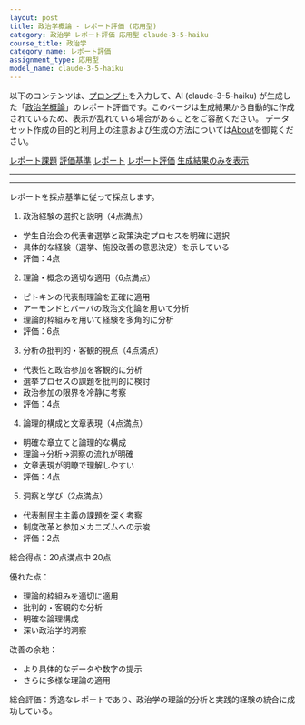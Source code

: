 ```yaml
---
layout: post
title: 政治学概論 - レポート評価 (応用型)
category: 政治学 レポート評価 応用型 claude-3-5-haiku
course_title: 政治学
category_name: レポート評価
assignment_type: 応用型
model_name: claude-3-5-haiku
---
```


以下のコンテンツは、[プロンプト](http://127.0.0.1:8000/generated/政治学/claude-3-5-haiku/prompt_レポート評価-応用型.md)を入力して、AI (claude-3-5-haiku) が生成した「[政治学概論](/contents/政治学/)」のレポート評価です。このページは生成結果から自動的に作成されているため、表示が乱れている場合があることをご容赦ください。
データセット作成の目的と利用上の注意および生成の方法については[About](/About)を御覧ください。

[レポート課題](../レポート課題-応用型)
[評価基準](../評価基準-応用型)
[レポート](../レポート-応用型)
[レポート評価](../レポート評価-応用型)
[生成結果のみを表示](http://127.0.0.1:8000/generated/政治学/claude-3-5-haiku/レポート評価-応用型.md)
  

***
***
  
レポートを採点基準に従って採点します。

1. 政治経験の選択と説明（4点満点）
- 学生自治会の代表者選挙と政策決定プロセスを明確に選択
- 具体的な経験（選挙、施設改善の意思決定）を示している
- 評価：4点

2. 理論・概念の適切な適用（6点満点）
- ピトキンの代表制理論を正確に適用
- アーモンドとバーバの政治文化論を用いて分析
- 理論的枠組みを用いて経験を多角的に分析
- 評価：6点

3. 分析の批判的・客観的視点（4点満点）
- 代表性と政治参加を客観的に分析
- 選挙プロセスの課題を批判的に検討
- 政治参加の限界を冷静に考察
- 評価：4点

4. 論理的構成と文章表現（4点満点）
- 明確な章立てと論理的な構成
- 理論→分析→洞察の流れが明確
- 文章表現が明瞭で理解しやすい
- 評価：4点

5. 洞察と学び（2点満点）
- 代表制民主主義の課題を深く考察
- 制度改革と参加メカニズムへの示唆
- 評価：2点

総合得点：20点満点中 20点

優れた点：
- 理論的枠組みを適切に適用
- 批判的・客観的な分析
- 明確な論理構成
- 深い政治学的洞察

改善の余地：
- より具体的なデータや数字の提示
- さらに多様な理論の適用

総合評価：秀逸なレポートであり、政治学の理論的分析と実践的経験の統合に成功している。
